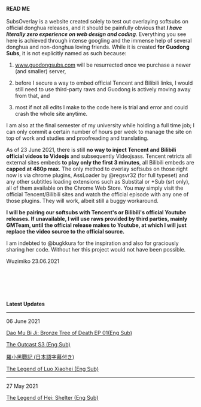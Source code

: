 <b>READ ME</b>
<br><br>
SubsOverlay is a website created solely to test out overlaying softsubs on official donghua releases, and it should be painfully obvious that ***I have literally zero experience on web design and coding***. Everything you see here is achieved through intense googling and the immense help of several donghua and non-donghua loving friends. While it is created **for Guodong Subs**, it is not explicitly named as such because: 

1) www.guodongsubs.com will be resurrected once we purchase a newer (and smaller) server, 

2) before I secure a way to embed official Tencent and Bilibili links, I would still need to use third-party raws and Guodong is actively moving away from that, and 

3) most if not all edits I make to the code here is trial and error and could crash the whole site anytime. 

I am also at the final semester of my university while holding a full time job; I can only commit a certain number of hours per week to manage the site on top of work and studies and proofreading and translating. 

As of 23 June 2021, there is still **no way to inject Tencent and Bilibili official videos to Videojs** and subsequently Videojsass. Tencent retricts all external sites embeds **to play only the first 3 minutes**, all Bilibili embeds are **capped at 480p max**. The only method to overlay softsubs on those right now is via chrome plugins, AssLoader by @regsvr32 (for full typeset) and any other subtitles loading extensions such as Substital or +Sub (srt only), all of them available on the Chrome Web Store. You may simply visit the official Tencent/Bilibili sites and watch the official episode with any one of those plugins. They will work, albeit still a buggy workaround. 

**I will be pairing our softsubs with Tencent's or Bilibili's official Youtube releases. If unavailable, I will use raws provided by third parties, mainly GMTeam, until the official release makes to Youtube, at which I will just replace the video source to the official source.** 

I am indebted to @bugkkura for the inspiration and also for graciously sharing her code. Without her this project would not have been possible. 


Wuzimiko
23.06.2021

<br><br>
---
<b>Latest Updates</b>

---
06 June 2021

<a href="https://wuzimiko.github.io/subsoverlay/bronzetreeofdeath/en">Dao Mu Bi Ji: Bronze Tree of Death EP 01(Eng Sub)</a>

<a href="https://wuzimiko.github.io/subsoverlay/theoutcasts3/en">The Outcast S3 (Eng Sub)</a>

 <p style="font-family : 'ヒラギノ角ゴ ProN' , 'Hiragino Kaku Gothic ProN' , '游ゴシック' , '游ゴシック体' , YuGothic , 'Yu Gothic' , 'メイリオ' , Meiryo , 'ＭＳ ゴシック' , 'MS Gothic' , HiraKakuProN-W3 , 'TakaoExゴシック' , TakaoExGothic , 'MotoyaLCedar' , 'Droid Sans Japanese' , sans-serif;
"> <a href="https://wuzimiko.github.io/subsoverlay/luoxiaohei/jp">羅小黑戰記 (日本語字幕付き)</a> </p>
 
 <a href="https://wuzimiko.github.io/subsoverlay/luoxiaohei/en">The Legend of Luo Xiaohei (Eng Sub)</a>
 
---
 27 May 2021

 <a href="https://wuzimiko.github.io/subsoverlay/luoxiaohei/en-officialmv">The Legend of Hei: Shelter (Eng Sub)</a>


